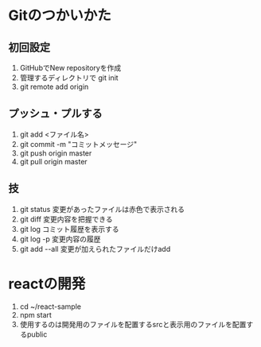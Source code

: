 # Gitのつかいかた
## 初回設定
1. GitHubでNew repositoryを作成
2. 管理するディレクトリで git init
3. git remote add origin <repository URL>

## プッシュ・プルする
1. git add <ファイル名>
2. git commit -m "コミットメッセージ"
3. git push origin master
4. git pull origin master

## 技
1. git status 変更があったファイルは赤色で表示される
2. git diff 変更内容を把握できる
3. git log コミット履歴を表示する
4. git log -p 変更内容の履歴
5. git add --all 変更が加えられたファイルだけadd



# reactの開発
1. cd ~/react-sample
2. npm start
3. 使用するのは開発用のファイルを配置するsrcと表示用のファイルを配置するpublic


